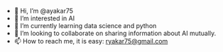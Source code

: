 - 👋 Hi, I’m @ayakar75
- 👀 I’m interested in AI
- 🌱 I’m currently learning data science and python
- 💞️ I’m looking to collaborate on sharing information about AI mutually.
- 📫 How to reach me, it is easy: ryakar75@gmail.com

<!---
ayakar75/ayakar75 is a ✨ special ✨ repository because its `README.md` (this file) appears on your GitHub profile.
You can click the Preview link to take a look at your changes.
--->
